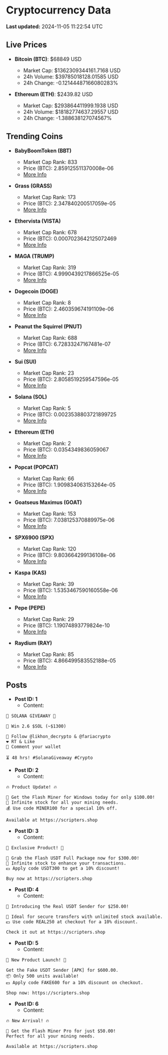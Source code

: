 # Cryptocurrency Data

**Last updated:** 2024-11-05 11:22:54 UTC

## Live Prices
- **Bitcoin (BTC)**: $68849 USD
  - Market Cap: $1362309344161.7168 USD
  - 24h Volume: $39785018128.01585 USD
  - 24h Change: -0.12144487166080283%

- **Ethereum (ETH)**: $2439.82 USD
  - Market Cap: $293864411999.1938 USD
  - 24h Volume: $18182774637.29557 USD
  - 24h Change: -1.388638127074567%

## Trending Coins
- **BabyBoomToken (BBT)**
  - Market Cap Rank: 833
  - Price (BTC): 2.859125511370008e-06
  - [More Info](https://www.coingecko.com/en/coins/babyboomtoken)

- **Grass (GRASS)**
  - Market Cap Rank: 173
  - Price (BTC): 2.347840200517059e-05
  - [More Info](https://www.coingecko.com/en/coins/grass)

- **Ethervista (VISTA)**
  - Market Cap Rank: 678
  - Price (BTC): 0.0007023642125072469
  - [More Info](https://www.coingecko.com/en/coins/ethervista)

- **MAGA (TRUMP)**
  - Market Cap Rank: 319
  - Price (BTC): 4.9990439217866525e-05
  - [More Info](https://www.coingecko.com/en/coins/maga)

- **Dogecoin (DOGE)**
  - Market Cap Rank: 8
  - Price (BTC): 2.460359674191109e-06
  - [More Info](https://www.coingecko.com/en/coins/dogecoin)

- **Peanut the Squirrel (PNUT)**
  - Market Cap Rank: 688
  - Price (BTC): 6.72833247167481e-07
  - [More Info](https://www.coingecko.com/en/coins/peanut-the-squirrel)

- **Sui (SUI)**
  - Market Cap Rank: 23
  - Price (BTC): 2.8058519259547596e-05
  - [More Info](https://www.coingecko.com/en/coins/sui)

- **Solana (SOL)**
  - Market Cap Rank: 5
  - Price (BTC): 0.0023538803721899725
  - [More Info](https://www.coingecko.com/en/coins/solana)

- **Ethereum (ETH)**
  - Market Cap Rank: 2
  - Price (BTC): 0.0354349836059067
  - [More Info](https://www.coingecko.com/en/coins/ethereum)

- **Popcat (POPCAT)**
  - Market Cap Rank: 66
  - Price (BTC): 1.909834063153264e-05
  - [More Info](https://www.coingecko.com/en/coins/popcat)

- **Goatseus Maximus (GOAT)**
  - Market Cap Rank: 153
  - Price (BTC): 7.038125370889975e-06
  - [More Info](https://www.coingecko.com/en/coins/goatseus-maximus)

- **SPX6900 (SPX)**
  - Market Cap Rank: 120
  - Price (BTC): 9.803664299136108e-06
  - [More Info](https://www.coingecko.com/en/coins/spx6900)

- **Kaspa (KAS)**
  - Market Cap Rank: 39
  - Price (BTC): 1.5353467590160558e-06
  - [More Info](https://www.coingecko.com/en/coins/kaspa)

- **Pepe (PEPE)**
  - Market Cap Rank: 29
  - Price (BTC): 1.19074893779824e-10
  - [More Info](https://www.coingecko.com/en/coins/pepe)

- **Raydium (RAY)**
  - Market Cap Rank: 85
  - Price (BTC): 4.866499583552188e-05
  - [More Info](https://www.coingecko.com/en/coins/raydium)

## Posts
- **Post ID: 1**
  - Content:
```
🚀 SOLANA GIVEAWAY 🚀

🎁 Win 2.6 $SOL (~$1300)

🤝 Follow @likhon_decrypto & @fariacrypto
❤️ RT & Like
💬 Comment your wallet

⏳ 48 hrs! #SolanaGiveaway #Crypto
```

- **Post ID: 2**
  - Content:
```
🔥 Product Update! 🔥

🚀 Get the Flash Miner for Windows today for only $100.00!
🔋 Infinite stock for all your mining needs.
💰 Use code MINER100 for a special 10% off.

Available at https://scripters.shop
```

- **Post ID: 3**
  - Content:
```
🎁 Exclusive Product! 🎁

💸 Grab the Flash USDT Full Package now for $300.00!
🎉 Infinite stock to enhance your transactions.
💵 Apply code USDT300 to get a 10% discount!

Buy now at https://scripters.shop
```

- **Post ID: 4**
  - Content:
```
💎 Introducing the Real USDT Sender for $250.00!

💼 Ideal for secure transfers with unlimited stock available.
💵 Use code REAL250 at checkout for a 10% discount.

Check it out at https://scripters.shop
```

- **Post ID: 5**
  - Content:
```
🚀 New Product Launch! 🚀

Get the Fake USDT Sender [APK] for $600.00.
📦 Only 500 units available!
💵 Apply code FAKE600 for a 10% discount on checkout.

Shop now: https://scripters.shop
```

- **Post ID: 6**
  - Content:
```
🔥 New Arrival! 🔥

💸 Get the Flash Miner Pro for just $50.00!
Perfect for all your mining needs.

Available at https://scripters.shop
```

